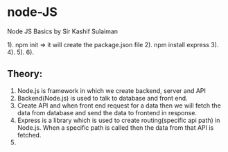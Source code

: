 # node-JS

Node JS Basics by Sir Kashif Sulaiman

1). npm init => it will create the package.json file
2). npm install express
3).
4).
5).
6).

## Theory:

1. Node.js is framework in which we create backend, server and API
2. Backend(Node.js) is used to talk to database and front end.
3. Create API and when front end request for a data then we will fetch the data from database and send the data to frontend in response.
4. Express is a library which is used to create routing(specific api path) in Node.js. When a specific path is called then the data from that API is fetched.
5.
